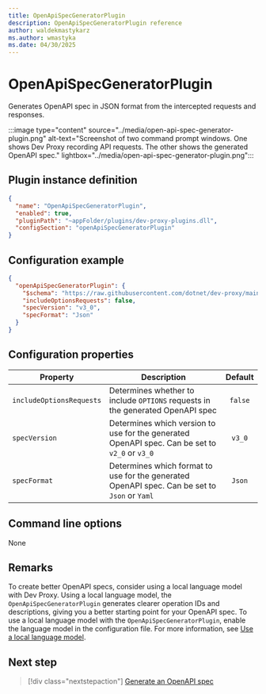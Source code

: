 ```yaml
---
title: OpenApiSpecGeneratorPlugin
description: OpenApiSpecGeneratorPlugin reference
author: waldekmastykarz
ms.author: wmastyka
ms.date: 04/30/2025
---
```


# OpenApiSpecGeneratorPlugin

Generates OpenAPI spec in JSON format from the intercepted requests and responses.

:::image type="content" source="../media/open-api-spec-generator-plugin.png" alt-text="Screenshot of two command prompt windows. One shows Dev Proxy recording API requests. The other shows the generated OpenAPI spec." lightbox="../media/open-api-spec-generator-plugin.png":::

## Plugin instance definition

```json
{
  "name": "OpenApiSpecGeneratorPlugin",
  "enabled": true,
  "pluginPath": "~appFolder/plugins/dev-proxy-plugins.dll",
  "configSection": "openApiSpecGeneratorPlugin"
}
```

## Configuration example

```json
{
  "openApiSpecGeneratorPlugin": {
    "$schema": "https://raw.githubusercontent.com/dotnet/dev-proxy/main/schemas/v0.27.0/openapispecgeneratorplugin.schema.json",
    "includeOptionsRequests": false,
    "specVersion": "v3_0",
    "specFormat": "Json"
  }
}
```

## Configuration properties

| Property | Description | Default |
| -------- | ----------- | :-----: |
| `includeOptionsRequests` | Determines whether to include `OPTIONS` requests in the generated OpenAPI spec | `false` |
| `specVersion` | Determines which version to use for the generated OpenAPI spec. Can be set to `v2_0` or `v3_0` | `v3_0` |
| `specFormat` | Determines which format to use for the generated OpenAPI spec. Can be set to `Json` or `Yaml` | `Json` |

## Command line options

None

## Remarks

To create better OpenAPI specs, consider using a local language model with Dev Proxy. Using a local language model, the `OpenApiSpecGeneratorPlugin` generates clearer operation IDs and descriptions, giving you a better starting point for your OpenAPI spec. To use a local language model with the `OpenApiSpecGeneratorPlugin`, enable the language model in the configuration file. For more information, see [Use a local language model](../how-to/use-language-model.md).

## Next step

> [!div class="nextstepaction"]
> [Generate an OpenAPI spec](../how-to/generate-openapi-spec.md)
